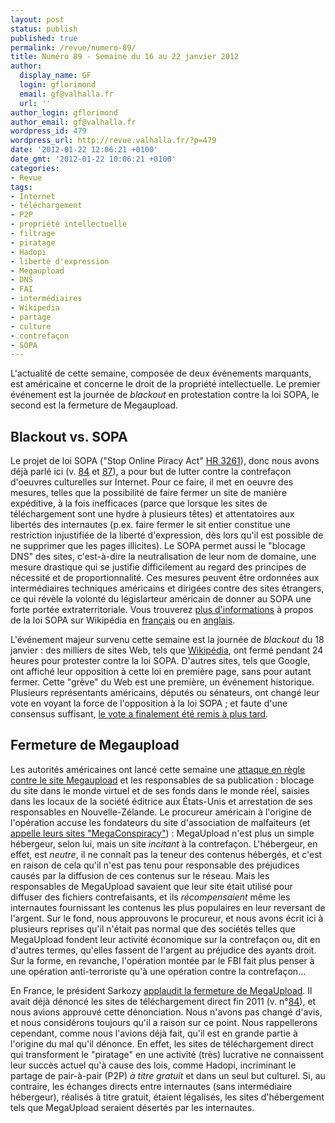 ```yaml
---
layout: post
status: publish
published: true
permalink: /revue/numero-89/
title: Numéro 89 - Semaine du 16 au 22 janvier 2012
author:
  display_name: GF
  login: gflorimond
  email: gf@valhalla.fr
  url: ''
author_login: gflorimond
author_email: gf@valhalla.fr
wordpress_id: 479
wordpress_url: http://revue.valhalla.fr/?p=479
date: '2012-01-22 12:06:21 +0100'
date_gmt: '2012-01-22 10:06:21 +0100'
categories:
- Revue
tags:
- Internet
- téléchargement
- P2P
- propriété intellectuelle
- filtrage
- piratage
- Hadopi
- liberté d'expression
- Megaupload
- DNS
- FAI
- intermédiaires
- Wikipedia
- partage
- culture
- contrefaçon
- SOPA
---
```

<p>L'actualité de cette semaine, composée de deux événements marquants, est américaine et concerne le droit de la propriété intellectuelle. Le premier événement est la journée de <i>blackout</i> en protestation contre la loi SOPA, le second est la fermeture de Megaupload.</p>
<h2>Blackout vs. SOPA</h2>
<p>Le projet de loi SOPA ("Stop Online Piracy Act" <a href="http://www.opencongress.org/bill/112-h3261/show">HR 3261</a>), donc nous avons déjà parlé ici (v. <a href="http://revue.valhalla.fr/numeros/84/">84</a> et <a href="http://revue.valhalla.fr/numeros/87/">87</a>), a pour but de lutter contre la contrefaçon d'oeuvres culturelles sur Internet. Pour ce faire, il met en oeuvre des mesures, telles que la possibilité de faire fermer un site de manière expéditive, à la fois inefficaces (parce que lorsque les sites de téléchargement sont une hydre à plusieurs têtes) et attentatoires aux libertés des internautes (p.ex. faire fermer le sit entier constitue une restriction injustifiée de la liberté d'expression, dès lors qu'il est possible de ne supprimer que les pages illicites). Le SOPA permet aussi le "blocage DNS" des sites, c'est-à-dire la neutralisation de leur nom de domaine, une mesure drastique qui se justifie difficilement au regard des principes de nécessité et de proportionnalité. Ces mesures peuvent être ordonnées aux intermédiaires techniques américains et dirigées contre des sites étrangers, ce qui révèle la volonté du législarteur américain de donner au SOPA une forte portée extraterritoriale. Vous trouverez <a href="http://abonnes.lemonde.fr/technologies/article/2012/01/18/sopa-pipa-et-la-crainte-d-un-filtrage-du-web-a-grande-echelle_1631095_651865.html">plus d'informations</a> à propos de la loi SOPA sur Wikipédia en <a href="http://fr.wikipedia.org/wiki/Stop_Online_Piracy_Act">français</a> ou en <a href="http://en.wikipedia.org/wiki/Stop_Online_Piracy_Act">anglais</a>. </p>
<p>L'événement majeur survenu cette semaine est la journée de <i>blackout</i> du 18 janvier : des milliers de sites Web, tels que <a href="http://abonnes.lemonde.fr/technologies/article/2012/01/17/loi-antipiratage-wikipedia-va-fermer-pendant-24-heures_1630565_651865.html">Wikipédia</a>, ont fermé pendant 24 heures pour protester contre la loi SOPA. D'autres sites, tels que Google, ont affiché leur opposition à cette loi en première page, sans pour autant fermer. Cette "grève" du Web est une première, un événement historique. Plusieurs représentants américains, députés ou sénateurs, ont changé leur vote en voyant la force de l'opposition à la loi SOPA ; et faute d'une consensus suffisant, <a href="http://www.commentcamarche.net/news/5857974-sopa-pipa-qu-est-ce-que-c-est-ou-en-est-on">le vote a finalement été remis à plus tard</a>.</p>
<h2>Fermeture de Megaupload</h2>
<p>Les autorités américaines ont lancé cette semaine une <a href="http://www.numerama.com/magazine/21334-megaupload-ferme-par-le-fbi-ses-hommes-cle-arretes.html">attaque en règle contre le site Megaupload</a> et les responsables de sa publication : blocage du site dans le monde virtuel et de ses fonds dans le monde réel, saisies dans les locaux de la société éditrice aux États-Unis et arrestation de ses responsables en Nouvelle-Zélande. Le procureur américain à l'origine de l'opération accuse les fondateurs du site d'association de malfaiteurs (et <a href="http://www.numerama.com/magazine/21337-le-dossier-accablant-du-procureur-contre-megaupload.html">appelle leurs sites "MegaConspiracy"</a>) : MegaUpload n'est plus un simple hébergeur, selon lui, mais un site <i>incitant</i> à la contrefaçon. L'hébergeur, en effet, est <i>neutre</i>, il ne connaît pas la teneur des contenus hébergés, et c'est en raison de cela qu'il n'est pas tenu pour responsable des préjudices causés par la diffusion de ces contenus sur le réseau. Mais les responsables de MegaUpload savaient que leur site était utilisé pour diffuser des fichiers contrefaisants, et ils <i>récompensaient</i> même les internautes fournissant les contenus les plus populaires en leur reversant de l'argent. Sur le fond, nous approuvons le procureur, et nous avons écrit ici à plusieurs reprises qu'il n'était pas normal que des sociétés telles que MegaUpload fondent leur activité économique sur la contrefaçon ou, dit en d'autres termes, qu'elles fassent de l'argent au préjudice des ayants droit. Sur la forme, en revanche, l'opération montée par le FBI fait plus penser à une opération anti-terroriste qu'à une opération contre la contrefaçon...</p>
<p>En France, le président Sarkozy <a href="http://www.numerama.com/magazine/21336-sarkozy-applaudit-la-fermeture-de-megaupload-et-demande-hadopi-3.html">applaudit la fermeture de MegaUpload</a>. Il avait déjà dénoncé les sites de téléchargement direct fin 2011 (v. n°<a href="http://revue.valhalla.fr/numeros/84/">84</a>), et nous avions approuvé cette dénonciation. Nous n'avons pas changé d'avis, et nous considérons toujours qu'il a raison sur ce point. Nous rappellerons cependant, comme nous l'avions déjà fait, qu'il est en grande partie à l'origine du mal qu'il dénonce. En effet, les sites de téléchargement direct qui transforment le "piratage" en une activité (très) lucrative ne connaissent leur succès actuel qu'à cause des lois, comme Hadopi, incriminant le partage de pair-à-pair (P2P) <i>à titre gratuit</i> et dans un seul but culturel. Si, au contraire, les échanges directs entre internautes (sans intermédiaire hébergeur), réalisés à titre gratuit, étaient légalisés, les sites d'hébergement tels que MegaUpload seraient désertés par les internautes.</p>
